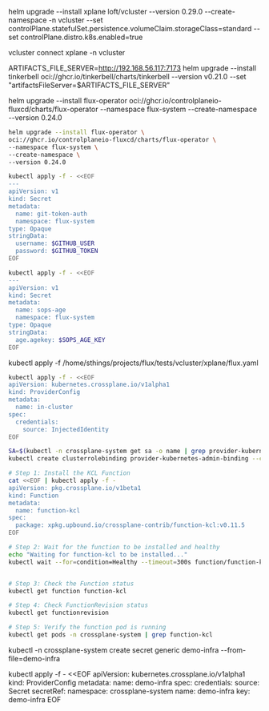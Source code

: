 

helm upgrade --install xplane loft/vcluster --version 0.29.0 --create-namespace -n vcluster --set controlPlane.statefulSet.persistence.volumeClaim.storageClass=standard --set controlPlane.distro.k8s.enabled=true

vcluster connect xplane -n vcluster

ARTIFACTS_FILE_SERVER=http://192.168.56.117:7173
helm upgrade --install tinkerbell oci://ghcr.io/tinkerbell/charts/tinkerbell --version v0.21.0 --set "artifactsFileServer=$ARTIFACTS_FILE_SERVER"

helm upgrade --install flux-operator oci://ghcr.io/controlplaneio-fluxcd/charts/flux-operator --namespace flux-system --create-namespace --version 0.24.0

```bash
helm upgrade --install flux-operator \
oci://ghcr.io/controlplaneio-fluxcd/charts/flux-operator \
--namespace flux-system \
--create-namespace \
--version 0.24.0
```

```bash
kubectl apply -f - <<EOF
---
apiVersion: v1
kind: Secret
metadata:
  name: git-token-auth
  namespace: flux-system
type: Opaque
stringData:
  username: $GITHUB_USER
  password: $GITHUB_TOKEN
EOF
```

```bash
kubectl apply -f - <<EOF
---
apiVersion: v1
kind: Secret
metadata:
  name: sops-age
  namespace: flux-system
type: Opaque
stringData:
  age.agekey: $SOPS_AGE_KEY
EOF
```

kubectl apply -f /home/sthings/projects/flux/tests/vcluster/xplane/flux.yaml


```bash
kubectl apply -f - <<EOF
apiVersion: kubernetes.crossplane.io/v1alpha1
kind: ProviderConfig
metadata:
  name: in-cluster
spec:
  credentials:
    source: InjectedIdentity
EOF

SA=$(kubectl -n crossplane-system get sa -o name | grep provider-kubernetes | sed -e 's|serviceaccount\/|crossplane-system:|g')
kubectl create clusterrolebinding provider-kubernetes-admin-binding --clusterrole cluster-admin --serviceaccount="${SA}"
```

```bash
# Step 1: Install the KCL Function
cat <<EOF | kubectl apply -f -
apiVersion: pkg.crossplane.io/v1beta1
kind: Function
metadata:
  name: function-kcl
spec:
  package: xpkg.upbound.io/crossplane-contrib/function-kcl:v0.11.5
EOF

# Step 2: Wait for the function to be installed and healthy
echo "Waiting for function-kcl to be installed..."
kubectl wait --for=condition=Healthy --timeout=300s function/function-kcl


# Step 3: Check the Function status
kubectl get function function-kcl

# Step 4: Check FunctionRevision status
kubectl get functionrevision

# Step 5: Verify the function pod is running
kubectl get pods -n crossplane-system | grep function-kcl
```

kubectl -n crossplane-system create secret generic demo-infra --from-file=demo-infra

kubectl apply -f - <<EOF
apiVersion: kubernetes.crossplane.io/v1alpha1
kind: ProviderConfig
metadata:
  name: demo-infra
spec:
  credentials:
    source: Secret
    secretRef:
      namespace: crossplane-system
      name: demo-infra
      key: demo-infra
EOF